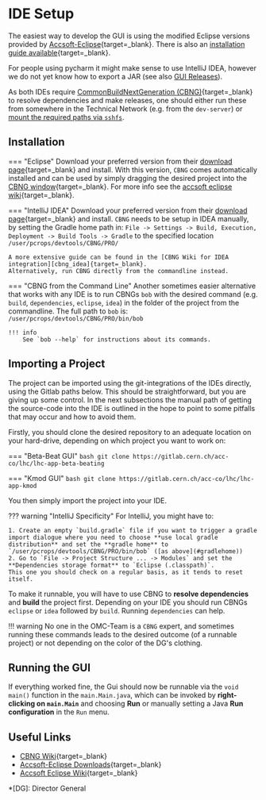 # IDE Setup

The easiest way to develop the GUI is using the modified Eclipse versions provided by [Accsoft-Eclipse][accsoft_eclipse]{target=_blank}.
There is also an [installation guide available][accsoft_eclipse_wiki]{target=_blank}.

For people using pycharm it might make sense to use IntelliJ IDEA, however we do not yet know how to export a JAR (see also [GUI Releases][gui_releases]).

As both IDEs require [CommonBuildNextGeneration (CBNG)][cbng_wiki]{target=_blank} to resolve dependencies and make releases, one should either run these from somewhere in the Technical Network (e.g. from the `dev-server`) or [mount the required paths via `sshfs`][mounting_tn].

## Installation

=== "Eclipse"
    Download your preferred version from their [download page][accsoft_eclipse]{target=_blank} and install.
    With this version, `CBNG` comes automatically installed and can be used by simply dragging the desired project into the [CBNG window][cbng_eclipse]{target=_blank}.
    For more info see the [accsoft eclipse wiki][accsoft_eclipse_wiki]{target=_blank}.

=== "IntelliJ IDEA"
    Download your preferred version from their [download page][idea_download]{target=_blank} and install.
    `CBNG` needs to be setup in IDEA manually, by setting the Gradle home path in:
    ```
    File -> Settings -> Build, Execution, Deployment -> Build Tools -> Gradle
    ```
    to the specified location `/user/pcrops/devtools/CBNG/PRO/`

    A more extensive guide can be found in the [CBNG Wiki for IDEA integration][cbng_idea]{target=_blank}.
    Alternatively, run CBNG directly from the commandline instead.

=== "CBNG from the Command Line"
    Another sometimes easier alternative that works with any IDE is to run CBNGs `bob` with the desired command (e.g. `build`, `dependencies`, `eclipse`, `idea`) in the folder of the project from the commandline.
    The full path to `bob` is:
    ```
    /user/pcrops/devtools/CBNG/PRO/bin/bob
    ```

    !!! info
        See `bob --help` for instructions about its commands.

## Importing a Project

The project can be imported using the git-integrations of the IDEs directly, using the Gitlab paths below.
This should be straightforward, but you are giving up some control.
In the next subsections the manual path of getting the source-code into the IDE is outlined in the hope to point to some pitfalls that may occur and how to avoid them.

Firstly, you should clone the desired repository to an adequate location on your hard-drive, depending on which project you want to work on:

=== "Beta-Beat GUI"
    ```bash
    git clone https://gitlab.cern.ch/acc-co/lhc/lhc-app-beta-beating
    ```

=== "Kmod GUI"
    ```bash
    git clone https://gitlab.cern.ch/acc-co/lhc/lhc-app-kmod
    ```

You then simply import the project into your IDE.

??? warning "IntelliJ Specificity"
    For IntelliJ, you might have to:

    1. Create an empty `build.gradle` file if you want to trigger a gradle import dialogue where you need to choose **use local gradle distribution** and set the **gradle home** to `/user/pcrops/devtools/CBNG/PRO/bin/bob` ([as above](#gradlehome))
    2. Go to `File -> Project Structure ... -> Modules` and set the **Dependencies storage format** to `Eclipse (.classpath)`.
    This one you should check on a regular basis, as it tends to reset itself.

To make it runnable, you will have to use CBNG to **resolve dependencies** and **build** the project first.
Depending on your IDE you should run CBNGs `eclipse` or `idea` followed by `build`.
Running `dependencies` can help.

!!! warning
    No one in the OMC-Team is a `CBNG` expert, and sometimes running these commands leads to the desired outcome (of a runnable project) or not depending on the color of the DG's clothing.

## Running the GUI

If everything worked fine, the Gui should now be runnable via the `void main()` function in the `main.Main.java`, which can be invoked by **right-clicking on `main.Main`** and choosing **Run** or manually setting a Java **Run configuration** in the `Run` menu.

## Useful Links

* [CBNG Wiki][cbng_wiki]{target=_blank}
* [Accsoft-Eclipse Downloads][accsoft_eclipse]{target=_blank}
* [Accsoft Eclipse Wiki][accsoft_eclipse_wiki]{target=_blank}

[mounting_tn]: ../../howto/setup/shared_filesystems.md#mounting-tn-resources-on-gn-machines
[gui_releases]: releases.md

[idea_download]: https://www.jetbrains.com/idea/download/
[cbng_wiki]: https://wikis.cern.ch/display/DVTLS/CBNG
[cbng_eclipse]: https://wikis.cern.ch/display/DVTLS/CBNG+-+Eclipse+Integration
[cbng_idea]: https://wikis.cern.ch/display/DVTLS/CBNG+-+IntelliJ+IDEA+integration
[accsoft_eclipse]: http://eclipse.cern.ch/
[accsoft_eclipse_wiki]: https://wikis.cern.ch/display/DVTLS/Eclipse+IDE

*[DG]: Director General
